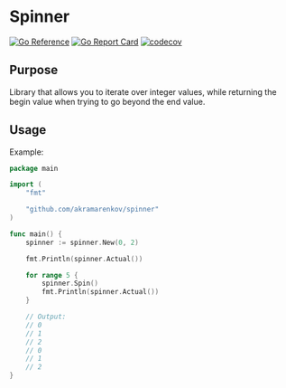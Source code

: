 # Spinner

[![Go Reference](https://pkg.go.dev/badge/github.com/akramarenkov/spinner.svg)](https://pkg.go.dev/github.com/akramarenkov/spinner)
[![Go Report Card](https://goreportcard.com/badge/github.com/akramarenkov/spinner)](https://goreportcard.com/report/github.com/akramarenkov/spinner)
[![codecov](https://codecov.io/gh/akramarenkov/spinner/branch/master/graph/badge.svg?token=6FLHGpPBW2)](https://codecov.io/gh/akramarenkov/spinner)

## Purpose

Library that allows you to iterate over integer values, while returning the begin value when trying to go beyond the end value.

## Usage

Example:

```go
package main

import (
    "fmt"

    "github.com/akramarenkov/spinner"
)

func main() {
    spinner := spinner.New(0, 2)

    fmt.Println(spinner.Actual())

    for range 5 {
        spinner.Spin()
        fmt.Println(spinner.Actual())
    }

    // Output:
    // 0
    // 1
    // 2
    // 0
    // 1
    // 2
}
```
